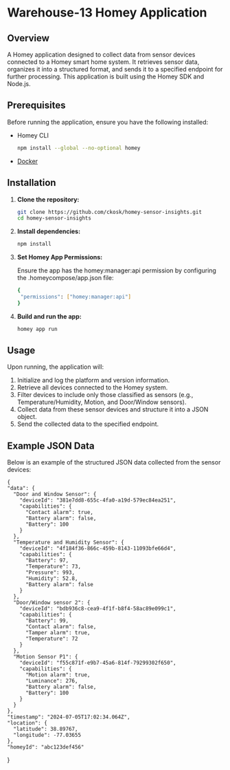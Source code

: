 # Warehouse-13 Homey Application

## Overview

A Homey application designed to collect data from sensor devices connected to a Homey smart home system. It retrieves sensor data, organizes it into a structured format, and sends it to a specified endpoint for further processing. This application is built using the Homey SDK and Node.js.

## Prerequisites

Before running the application, ensure you have the following installed:

- Homey CLI
  ```bash
  npm install --global --no-optional homey
- [Docker](https://www.docker.com/)

## Installation

1. **Clone the repository:**

   ```bash
   git clone https://github.com/ckosk/homey-sensor-insights.git
   cd homey-sensor-insights
   
2. **Install dependencies:**

   ```bash
   npm install
   
3. **Set Homey App Permissions:**
    
    Ensure the app has the homey:manager:api permission by configuring the .homeycompose/app.json file:
        
   ```bash
   {
    "permissions": ["homey:manager:api"]
   }
   
4. **Build and run the app:**

   ```bash
   homey app run
   
## Usage

Upon running, the application will:

1. Initialize and log the platform and version information.
2. Retrieve all devices connected to the Homey system.
3. Filter devices to include only those classified as sensors (e.g., Temperature/Humidity, Motion, and Door/Window sensors).
4. Collect data from these sensor devices and structure it into a JSON object.
5. Send the collected data to the specified endpoint.

## Example JSON Data

Below is an example of the structured JSON data collected from the sensor devices:
    
    {
    "data": {
      "Door and Window Sensor": {
        "deviceId": "381e7dd8-655c-4fa0-a19d-579ec84ea251",
        "capabilities": {
          "Contact alarm": true,
          "Battery alarm": false,
          "Battery": 100
        }
      },
      "Temperature and Humidity Sensor": {
        "deviceId": "4f184f36-866c-459b-8143-11093bfe66d4",
        "capabilities": {
          "Battery": 97,
          "Temperature": 73,
          "Pressure": 993,
          "Humidity": 52.8,
          "Battery alarm": false
        }
      },
      "Door/Window sensor 2": {
        "deviceId": "bdb936c8-cea9-4f1f-b8f4-58ac89e099c1",
        "capabilities": {
          "Battery": 99,
          "Contact alarm": false,
          "Tamper alarm": true,
          "Temperature": 72
        }
      },
      "Motion Sensor P1": {
        "deviceId": "f55c871f-e9b7-45a6-814f-79299302f650",
        "capabilities": {
          "Motion alarm": true,
          "Luminance": 276,
          "Battery alarm": false,
          "Battery": 100
        }
      }
    },
    "timestamp": "2024-07-05T17:02:34.064Z",
    "location": {
      "latitude": 38.89767,
      "longitude": -77.03655
    },
    "homeyId": "abc123def456"
  }